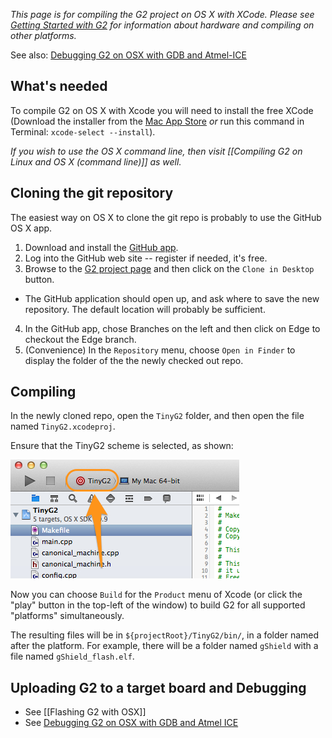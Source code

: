 _This page is for compiling the G2 project on OS X with XCode. Please see [Getting Started with G2](Getting-Started-with-G2core) for information about hardware and compiling on other platforms._

See also: [Debugging G2 on OSX with GDB and Atmel-ICE](https://github.com/synthetos/g2/wiki/Debugging-G2-on-OSX-with-GDB-and-Atmel-ICE)

## What's needed

To compile G2 on OS X with Xcode you will need to install the free XCode (Download the installer from the [Mac App Store](https://itunes.apple.com/us/app/xcode/id497799835?mt=12) *or* run this command in Terminal: `xcode-select --install`).

_If you wish to use the OS X command line, then visit [[Compiling G2 on Linux and OS X (command line)]] as well._

## Cloning the git repository

The easiest way on OS X to clone the git repo is probably to use the GitHub OS X app.

1. Download and install the [GitHub app](https://mac.github.com/).
2. Log into the GitHub web site -- register if needed, it's free.
3. Browse to the [G2 project page](https://github.com/synthetos/g2) and then click on the `Clone in Desktop` button.
  * The GitHub application should open up, and ask where to save the new repository. The default location will probably be sufficient.
4. In the GitHub app, chose Branches on the left and then click on Edge to checkout the Edge branch.
5. (Convenience) In the `Repository` menu, choose `Open in Finder` to display the folder of the the newly checked out repo.

## Compiling

In the newly cloned repo, open the `TinyG2` folder, and then open the file named `TinyG2.xcodeproj`.

Ensure that the TinyG2 scheme is selected, as shown:

![TinyG2 Scheme Selected in Xcode](./images/XCode-TinyG2-Scheme-Selected.jpg)

Now you can choose `Build` for the `Product` menu of Xcode (or click the "play" button in the top-left of the window) to build G2 for all supported "platforms" simultaneously.

The resulting files will be in `${projectRoot}/TinyG2/bin/`, in a folder named after the platform. For example, there will be a folder named `gShield` with a file named `gShield_flash.elf`.

## Uploading G2 to a target board and Debugging

- See [[Flashing G2 with OSX]]
- See [Debugging G2 on OSX with GDB and Atmel ICE](Debugging-G2-on-OSX-with-GDB-and-Atmel-ICE)


